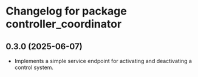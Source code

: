 # Changelog for package controller_coordinator

## 0.3.0 (2025-06-07)

- Implements a simple service endpoint for activating and deactivating a
  control system.
